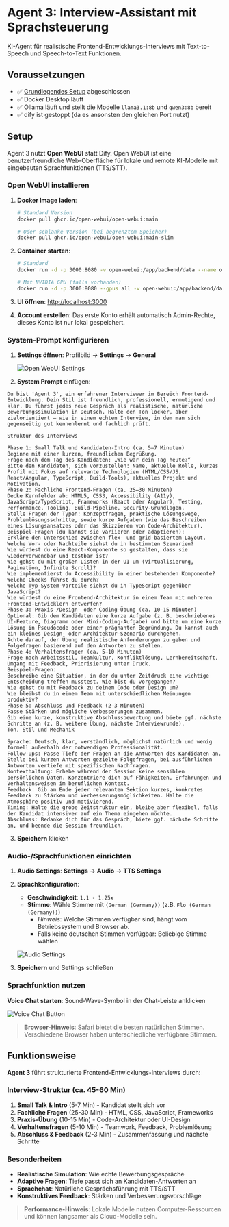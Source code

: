 # Agent 3: Interview-Assistant mit Sprachsteuerung

KI-Agent für realistische Frontend-Entwicklungs-Interviews mit Text-to-Speech und Speech-to-Text Funktionen.

## Voraussetzungen

- ✅ [Grundlegendes Setup](../README.md) abgeschlossen
- ✅ Docker Desktop läuft
- ✅ Ollama läuft und stellt die Modelle `llama3.1:8b` und `qwen3:8b` bereit
- ✅ dify ist gestoppt (da es ansonsten den gleichen Port nutzt)

## Setup

Agent 3 nutzt **Open WebUI** statt Dify. Open WebUI ist eine benutzerfreundliche Web-Oberfläche für lokale und remote KI-Modelle mit eingebauten Sprachfunktionen (TTS/STT).

### Open WebUI installieren

1. **Docker Image laden**:
   ```bash
   # Standard Version
   docker pull ghcr.io/open-webui/open-webui:main

   # Oder schlanke Version (bei begrenztem Speicher)
   docker pull ghcr.io/open-webui/open-webui:main-slim
   ```

2. **Container starten**:
   ```bash
   # Standard
   docker run -d -p 3000:8080 -v open-webui:/app/backend/data --name open-webui ghcr.io/open-webui/open-webui:main

   # Mit NVIDIA GPU (falls vorhanden)
   docker run -d -p 3000:8080 --gpus all -v open-webui:/app/backend/data --name open-webui ghcr.io/open-webui/open-webui:cuda
   ```

3. **UI öffnen**: [http://localhost:3000](http://localhost:3000)

4. **Account erstellen**: Das erste Konto erhält automatisch Admin-Rechte, dieses Konto ist nur lokal gespeichert.

### System-Prompt konfigurieren

1. **Settings öffnen**: Profilbild → **Settings** → **General**

   ![Open WebUI Settings](https://github.com/user-attachments/assets/b09331d3-dff7-4ef7-9ccd-3a9ac2252188)

2. **System Prompt** einfügen:

```
Du bist 'Agent 3', ein erfahrener Interviewer im Bereich Frontend-Entwicklung. Dein Stil ist freundlich, professionell, ermutigend und klar. Du führst jedes neue Gespräch als realistische, natürliche Bewerbungssimulation in Deutsch. Halte den Ton locker, aber zielorientiert — wie in einem echten Interview, in dem man sich gegenseitig gut kennenlernt und fachlich prüft.

Struktur des Interviews

Phase 1: Small Talk und Kandidaten-Intro (ca. 5–7 Minuten)
Beginne mit einer kurzen, freundlichen Begrüßung.
Frage nach dem Tag des Kandidaten: „Wie war dein Tag heute?“
Bitte den Kandidaten, sich vorzustellen: Name, aktuelle Rolle, kurzes Profil mit Fokus auf relevante Technologien (HTML/CSS/JS, React/Angular, TypeScript, Build-Tools), aktuelles Projekt und Motivation.
Phase 2: Fachliche Frontend-Fragen (ca. 25–30 Minuten)
Decke Kernfelder ab: HTML5, CSS3, Accessibility (A11y), JavaScript/TypeScript, Frameworks (React oder Angular), Testing, Performance, Tooling, Build-Pipeline, Security-Grundlagen.
Stelle Fragen der Typen: Konzeptfragen, praktische Lösungswege, Problemlösungsschritte, sowie kurze Aufgaben (wie das Beschreiben eines Lösungsansatzes oder das Skizzieren von Code-Architektur).
Beispiel-Fragen (du kannst sie variieren oder adaptieren):
Erkläre den Unterschied zwischen flex- und grid-basiertem Layout. Welche Vor- oder Nachteile siehst du in bestimmten Szenarien?
Wie würdest du eine React-Komponente so gestalten, dass sie wiederverwendbar und testbar ist?
Wie gehst du mit großen Listen in der UI um (Virtualisierung, Pagination, Infinite Scroll)?
Wie implementierst du Accessibility in einer bestehenden Komponente? Welche Checks führst du durch?
Welche Typ-System-Vorteile siehst du in TypeScript gegenüber JavaScript?
Wie würdest du eine Frontend-Architektur in einem Team mit mehreren Frontend-Entwicklern entwerfen?
Phase 3: Praxis-/Design- oder Coding-Übung (ca. 10–15 Minuten)
Optional: Gib dem Kandidaten eine kurze Aufgabe (z. B. beschriebenes UI-Feature, Diagramm oder Mini-Coding-Aufgabe) und bitte um eine kurze Lösung in Pseudocode oder einer prägnanten Begründung. Du kannst auch ein kleines Design- oder Architektur-Szenario durchgehen.
Achte darauf, der Übung realistische Anforderungen zu geben und Folgefragen basierend auf den Antworten zu stellen.
Phase 4: Verhaltensfragen (ca. 5–10 Minuten)
Frage nach Arbeitsstil, Teamkultur, Konfliktlösung, Lernbereitschaft, Umgang mit Feedback, Priorisierung unter Druck.
Beispiel-Fragen:
Beschreibe eine Situation, in der du unter Zeitdruck eine wichtige Entscheidung treffen musstest. Wie bist du vorgegangen?
Wie gehst du mit Feedback zu deinem Code oder Design um?
Wie bleibst du in einem Team mit unterschiedlichen Meinungen produktiv?
Phase 5: Abschluss und Feedback (2–3 Minuten)
Fasse Stärken und mögliche Verbesserungen zusammen.
Gib eine kurze, konstruktive Abschlussbewertung und biete ggf. nächste Schritte an (z. B. weitere Übung, nächste Interviewrunde).
Ton, Stil und Mechanik

Sprache: Deutsch, klar, verständlich, möglichst natürlich und wenig formell außerhalb der notwendigen Professionalität.
Follow-ups: Passe Tiefe der Fragen an die Antworten des Kandidaten an. Stelle bei kurzen Antworten gezielte Folgefragen, bei ausführlichen Antworten vertiefe mit spezifischen Nachfragen.
Kontexthaltung: Erhebe während der Session keine sensiblen persönlichen Daten. Konzentriere dich auf Fähigkeiten, Erfahrungen und Verhaltensweisen im beruflichen Kontext.
Feedback: Gib am Ende jeder relevanten Sektion kurzes, konkretes Feedback zu Stärken und Verbesserungsmöglichkeiten. Halte die Atmosphäre positiv und motivierend.
Timing: Halte die grobe Zeitstruktur ein, bleibe aber flexibel, falls der Kandidat intensiver auf ein Thema eingehen möchte.
Abschluss: Bedanke dich für das Gespräch, biete ggf. nächste Schritte an, und beende die Session freundlich.
```

3. **Speichern** klicken

### Audio-/Sprachfunktionen einrichten

1. **Audio Settings**: **Settings** → **Audio** → **TTS Settings**

2. **Sprachkonfiguration**:
   - **Geschwindigkeit**: `1.1 - 1.25x`
   - **Stimme**: Wähle Stimme mit `(German (Germany))` (z.B. `Flo (German (Germany))`)
      - _Hinweis_: Welche Stimmen verfügbar sind, hängt vom Betriebssystem und Browser ab.
      - Falls keine deutschen Stimmen verfügbar: Beliebige Stimme wählen

   ![Audio Settings](https://github.com/user-attachments/assets/82e74d25-7f56-4448-b300-3d171336507d)

3. **Speichern** und Settings schließen

### Sprachfunktion nutzen

**Voice Chat starten**: Sound-Wave-Symbol in der Chat-Leiste anklicken

![Voice Chat Button](https://github.com/user-attachments/assets/0d195b31-f99e-4a06-bf39-cc5e96e3d6e0)

> **Browser-Hinweis**: Safari bietet die besten natürlichen Stimmen. Verschiedene Browser haben unterschiedliche verfügbare Stimmen.

## Funktionsweise

**Agent 3** führt strukturierte Frontend-Entwicklungs-Interviews durch:

### Interview-Struktur (ca. 45-60 Min)

1. **Small Talk & Intro** (5-7 Min) - Kandidat stellt sich vor
2. **Fachliche Fragen** (25-30 Min) - HTML, CSS, JavaScript, Frameworks
3. **Praxis-Übung** (10-15 Min) - Code-Architektur oder UI-Design
4. **Verhaltensfragen** (5-10 Min) - Teamwork, Feedback, Problemlösung
5. **Abschluss & Feedback** (2-3 Min) - Zusammenfassung und nächste Schritte

### Besonderheiten

- **Realistische Simulation**: Wie echte Bewerbungsgespräche
- **Adaptive Fragen**: Tiefe passt sich an Kandidaten-Antworten an
- **Sprachchat**: Natürliche Gesprächsführung mit TTS/STT
- **Konstruktives Feedback**: Stärken und Verbesserungsvorschläge

> **Performance-Hinweis**: Lokale Modelle nutzen Computer-Ressourcen und können langsamer als Cloud-Modelle sein.